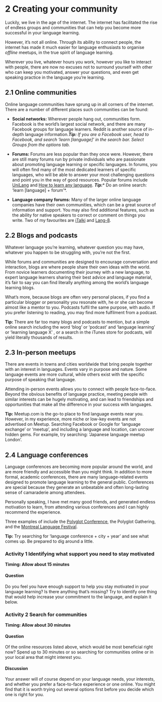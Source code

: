 # 2 Creating your community


Luckily, we live in the age of the internet. The internet has facilitated the rise of endless groups and communities that can help you become more successful in your language learning.

However, it’s not all online. Through its ability to connect people, the internet has made it much easier for language enthusiasts to organise *offline* meetups, in the true spirit of language learning.

Wherever you live, whatever hours you work, however you like to interact with people, there are now no excuses not to surround yourself with other who can keep you motivated, answer your questions, and even get speaking practice in the language you’re learning.


## 2.1 Online communities


Online language communities have sprung up in all corners of the internet. There are a number of different places such communities can be found:

* __Social networks:__ Wherever people hang out, communities form. Facebook is the world’s largest social network, and there are many Facebook groups for language learners. Reddit is another source of in-depth language information.*__Tip:__ If you are a Facebook user, head to Facebook, and search ‘learn [language]’ in the search bar. Select Groups from the options tab.*

* __Forums:__ Forums are less popular than they once were. However, there are still many forums run by private individuals who are passionate about promoting language learning or specific languages. In forums, you will often find many of the most dedicated learners of specific languages, who will be able to answer your most challenging questions and point you in the way of good resources. Popular forums include [UniLang](http://forum.unilang.org/) and [How to learn any language](http://how-to-learn-any-language.com/e/index.html). __*Tip:*__* Do an online search: ‘learn [language] + forum’*.

* __Language company forums:__ Many of the larger online language companies have their own communities, which can be a great source of information and support. You may also find additional features, such as the ability for native speakers to correct or comment on things you write. Two of my favourites are [iTalki](https://www.italki.com/) and [Lang-8](http://lang-8.com/).


## 2.2 Blogs and podcasts


Whatever language you’re learning, whatever question you may have, whatever you happen to be struggling with, you’re not the first.

While forums and communities are designed to encourage conversation and interaction, blogs are where people share their own ideas with the world. From novice learners documenting their journey with a new language, to expert language learners sharing their best advice and language material, it’s fair to say you can find literally anything among the world’s language learning blogs.

What’s more, because blogs are often very personal places, if you find a particular blogger or personality you resonate with, he or she can become almost like a mentor to you. Podcasts fulfil the same purpose, with audio. If you prefer listening to reading, you may find more fulfilment from a podcast.

__Tip:__ There are far too many blogs and podcasts to mention, but a simple online search including the word ‘blog’ or ‘podcast’ and ‘language learning’ or ‘learning language X’ , or a search in the iTunes store for podcasts, will yield literally thousands of results.


## 2.3 In-person meetups


There are events in towns and cities worldwide that bring people together with an interest in languages. Events vary in purpose and nature. Some language events are more cultural, while others exist with the specific purpose of speaking that language.

Attending in-person events allows you to connect with people face-to-face. Beyond the obvious benefits of language practice, meeting people with similar interests can be hugely motivating, and can lead to friendships and opportunities that make all the difference in your success with languages.

__Tip:__ Meetup.com is the go-to place to find language events near you. However, in my experience, more niche or low-key events are not advertised on Meetup. Searching Facebook or Google for ‘language exchange’ or ‘meetup’, and including a language and location, can uncover hidden gems. For example, try searching: ‘Japanese language meetup London’.


## 2.4 Language conferences


Language conferences are becoming more popular around the world, and are more friendly and accessible than you might think. In addition to more formal, academic conferences, there are many language-related events designed to promote language learning to the general public. Conferences are special because they generate an unbeatable and often long-lasting sense of camaraderie among attendees.

Personally speaking, I have met many good friends, and generated endless motivation to learn, from attending various conferences and I can highly recommend the experience.

Three examples of include the [Polyglot Conference](http://polyglotconference.com/), the Polyglot Gathering, and the [Montreal Language Festival](http://montreal.langfest.org/).

__Tip:__ Try searching for ‘language conference + city + year’ and see what comes up. Be prepared to dig around a little.


### Activity 1 Identifying what support you need to stay motivated 
__Timing: Allow about 15 minutes__


#### Question

Do you feel you have enough support to help you stay motivated in your language learning? Is there anything that’s missing? Try to identify one thing that would help increase your commitment to the language, and explain it below.




### Activity 2 Search for communities 
__Timing: Allow about 30 minutes__


#### Question

Of the online resources listed above, which would be most beneficial right now? Spend up to 30 minutes or so searching for communities online or in your local area that might interest you.


#### Discussion

Your answer will of course depend on your language needs, your interests, and whether you prefer a face-to-face experience or one online. You might find that it is worth trying out several options first before you decide which one is right for you.



